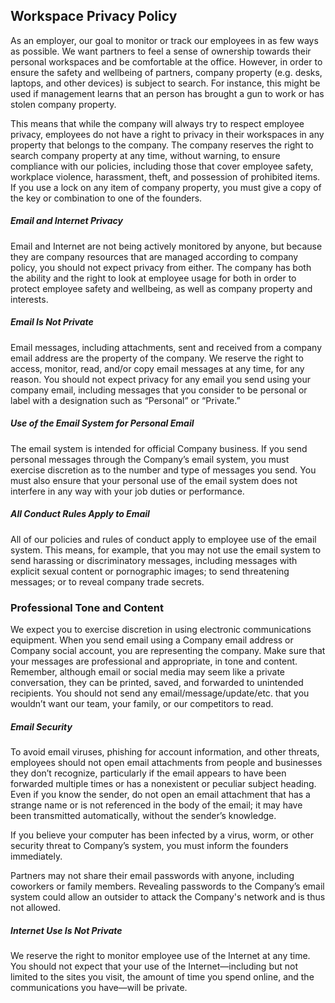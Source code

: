 ## Workspace Privacy Policy

As an employer, our goal to monitor or track our employees in as few ways as possible. We want partners to feel a sense of ownership towards their personal workspaces and be comfortable at the office. However, in order to ensure the safety and wellbeing of partners, company property \(e.g. desks, laptops, and other devices\) is subject to search. For instance, this might be used if management learns that an person has brought a gun to work or has stolen company property.

This means that while the company will always try to respect employee privacy, employees do not have a right to privacy in their workspaces in any property that belongs to the company. The company reserves the right to search company property at any time, without warning, to ensure compliance with our policies, including those that cover employee safety, workplace violence, harassment, theft, and possession of prohibited items. If you use a lock on any item of company property, you must give a copy of the key or combination to one of the founders.

##### Email and Internet Privacy

Email and Internet are not being actively monitored by anyone, but because they are company resources that are managed according to company policy, you should not expect privacy from either. The company has both the ability and the right to look at employee usage for both in order to protect employee safety and wellbeing, as well as company property and interests.

##### Email Is Not Private

Email messages, including attachments, sent and received from a company email address are the property of the company. We reserve the right to access, monitor, read, and/or copy email messages at any time, for any reason. You should not expect privacy for any email you send using your company email, including messages that you consider to be personal or label with a designation such as “Personal” or “Private.”

##### Use of the Email System for Personal Email

The email system is intended for official Company business. If you send personal messages through the Company’s email system, you must exercise discretion as to the number and type of messages you send. You must also ensure that your personal use of the email system does not interfere in any way with your job duties or performance.

##### All Conduct Rules Apply to Email

All of our policies and rules of conduct apply to employee use of the email system. This means, for example, that you may not use the email system to send harassing or discriminatory messages, including messages with explicit sexual content or pornographic images; to send threatening messages; or to reveal company trade secrets.

### Professional Tone and Content

We expect you to exercise discretion in using electronic communications equipment. When you send email using a Company email address or Company social account, you are representing the company. Make sure that your messages are professional and appropriate, in tone and content. Remember, although email or social media may seem like a private conversation, they can be printed, saved, and forwarded to unintended recipients. You should not send any email/message/update/etc. that you wouldn’t want our team, your family, or our competitors to read.

##### Email Security

To avoid email viruses, phishing for account information, and other threats, employees should not open email attachments from people and businesses they don’t recognize, particularly if the email appears to have been forwarded multiple times or has a nonexistent or peculiar subject heading. Even if you know the sender, do not open an email attachment that has a strange name or is not referenced in the body of the email; it may have been transmitted automatically, without the sender’s knowledge.

If you believe your computer has been infected by a virus, worm, or other security threat to Company’s system, you must inform the founders immediately.

Partners may not share their email passwords with anyone, including coworkers or family members. Revealing passwords to the Company’s email system could allow an outsider to attack the Company's network and is thus not allowed.

##### Internet Use Is Not Private

We reserve the right to monitor employee use of the Internet at any time. You should not expect that your use of the Internet—including but not limited to the sites you visit, the amount of time you spend online, and the communications you have—will be private.

